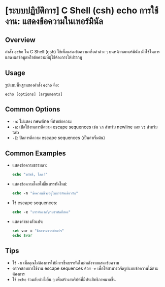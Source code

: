 # [ระบบปฏิบัติการ] C Shell (csh) echo การใช้งาน: แสดงข้อความในเทอร์มินัล

## Overview
คำสั่ง `echo` ใน C Shell (csh) ใช้เพื่อแสดงข้อความหรือค่าต่าง ๆ บนหน้าจอเทอร์มินัล มักใช้ในการแสดงผลข้อมูลหรือข้อความที่ผู้ใช้ต้องการให้ปรากฏ

## Usage
รูปแบบพื้นฐานของคำสั่ง `echo` คือ:

```
echo [options] [arguments]
```

## Common Options
- `-n`: ไม่แสดง newline ที่ท้ายข้อความ
- `-e`: เปิดใช้งานการตีความ escape sequences เช่น `\n` สำหรับ newline และ `\t` สำหรับ tab
- `-E`: ปิดการตีความ escape sequences (เป็นค่าเริ่มต้น)

## Common Examples
- แสดงข้อความธรรมดา:
  ```csh
  echo "สวัสดี, โลก!"
  ```

- แสดงข้อความโดยไม่ขึ้นบรรทัดใหม่:
  ```csh
  echo -n "ข้อความนี้จะอยู่ในบรรทัดเดียวกัน"
  ```

- ใช้ escape sequences:
  ```csh
  echo -e "บรรทัดแรก\nบรรทัดที่สอง"
  ```

- แสดงค่าของตัวแปร:
  ```csh
  set var = "ข้อความจากตัวแปร"
  echo $var
  ```

## Tips
- ใช้ `-n` เมื่อคุณไม่ต้องการให้มีการขึ้นบรรทัดใหม่หลังจากแสดงข้อความ
- ตรวจสอบการใช้งาน escape sequences ด้วย `-e` เพื่อให้สามารถจัดรูปแบบข้อความได้ตามต้องการ
- ใช้ `echo` ร่วมกับคำสั่งอื่น ๆ เพื่อสร้างสคริปต์ที่มีประสิทธิภาพมากขึ้น